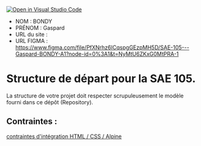 [![Open in Visual Studio Code](https://classroom.github.com/assets/open-in-vscode-c66648af7eb3fe8bc4f294546bfd86ef473780cde1dea487d3c4ff354943c9ae.svg)](https://classroom.github.com/online_ide?assignment_repo_id=9708399&assignment_repo_type=AssignmentRepo)
- NOM : BONDY
- PRÉNOM : Gaspard
- URL du site :
- URL FIGMA : https://www.figma.com/file/PfXNrhz6ICqspgGEzpMH5D/SAE-105---Gaspard-BONDY-A1?node-id=0%3A1&t=NyMtU6ZKxG0MtPRA-1

# Structure de départ pour la SAE 105.

La structure de votre projet doit respecter scrupuleusement le modèle fourni dans ce dépôt (Repository).

## Contraintes :
[contraintes d'intégration HTML / CSS / Alpine](https://moodle.univ-fcomte.fr/mod/page/view.php?id=645799)
